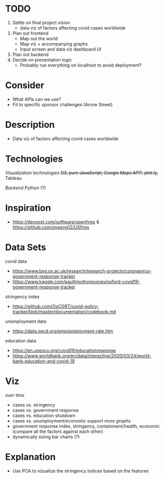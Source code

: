 # TODO
1. Settle on final project vision
    - data viz of factors affecting covid cases worldwide
2. Plan out frontend
    - Map out the world
    - Map viz + accompanying graphs
    - Input screen and data viz dashboard UI
3. Plan out backend
4. Decide on presentation logic
    - Probably run everything on localhost to avoid deployment?

# Consider
  - What APIs can we use?
  - Fit to specific sponsor challenges (Arrow Street)

# Description
  - Data viz of factors affecting covid cases worldwide

# Technologies

*Visualization technologies*
~~D3, pure JavaScript, Google Maps API?, plot.ly,~~ Tableau

*Backend*
Python (?)

# Inspiration
 - https://devpost.com/software/openfires & https://github.com/qypeng12/USfires

# Data Sets
covid data
 - https://www.bsg.ox.ac.uk/research/research-projects/coronavirus-government-response-tracker
 - https://www.kaggle.com/paultimothymooney/oxford-covid19-government-response-tracker
 
 stringency index
 - https://github.com/OxCGRT/covid-policy-tracker/blob/master/documentation/codebook.md
 
 unemployment data
 - https://data.oecd.org/emp/employment-rate.htm
 
 education data
 - https://en.unesco.org/covid19/educationresponse
 - https://www.worldbank.org/en/data/interactive/2020/03/24/world-bank-education-and-covid-19
 
 # Viz
 *over time*
 - cases vs. stringency
 - cases vs. government response 
 - cases vs. education shutdown
 - cases vs. unumployment/economic support
 *more graphs*
 - government response index, stringency, containment/health, economic (compare all the factors against each other)
 - dynamically sizing bar charts (?)
 
 # Explanation
 - Use PCA to vizualize the stringency indices based on the features
